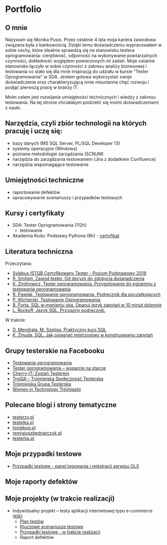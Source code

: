 # Portfolio
## O mnie
Nazywam się Monika Pusio. Przez ostatnie 4 lata moja kariera zawodowa związana była z bankowością. Dzięki temu doświadczeniu wypracowałam w sobie cechy, które idealnie sprawdzą się na stanowisku testera oprogramowania: cierpliwość, odporność na wykonywanie powtarzalnych czynności, dokładność względem powierzonych mi zadań. Moje ostatnie stanowisko łączyło w sobie czynności z zakresu analizy biznesowej i testowania co stało się dla mnie inspiracją do udziału w kursie "Tester Oprogramowania" w SDA. Jestem gotowa wykorzystać swoje doświadczenie oraz charakteryzującą mnie nieustanna chęć rozwoju i podjąć pierwszą pracę w branży IT.

Moim celem jest rozwijanie umiejętności technicznych i wiedzy z zakresu testowania. Na tej stronie chciałabym podzielić się moimi doświadczeniami z nauki.

## Narzędzia, czyli zbiór technologii na których pracuję i uczę się:
- bazy danych (MS SQL Server, PL/SQL Developer 13)
- systemy operacyjne (Windows)
- poznane metodologie zarządzania (SCRUM)
- narzędzia do zarządzania testowaniem (Jira z dodatkiem Confluence)
- narzędzia wspomagające testowanie

## Umiejętności techniczne
- raportowanie defektów
- opracowywanie scenariuszy i przypadków testowych

## Kursy i certyfikaty
- SDA: Tester Oprogramowania (112h)
	- testowanie
- Akademia Kodu: Podstawy Pythona (8h) - [certyfikat](https://drive.google.com/file/d/1NSmnnsbDX3G1sLOgSSEKG4J4lFP8Xmo1/view?usp=sharing)

## Literatura techniczna
Przeczytana:
- [Sylabus ISTQB Certyfikowany Tester - Poziom Podstawowy 2018](https://sjsi.org/download/6351/)
- [R. Smilgin, Zawód tester. Od decyzji do zdobycia doświadczenia](https://ksiegarnia.pwn.pl/Zawod-tester.-Od-decyzji-do-zdobycia-doswiadczenia,743423772,p.html)
- [K. Zmitrowicz, Tester oprogramowania. Przygotowanie do egzaminu z testowania oprogramowania](https://ksiegarnia.pwn.pl/Tester-oprogramowania-Przygotowanie-do-egzaminu-z-testowania-oprogramowania,84913544,p.html)
- [R. Pawlak, Testowanie oprogramowania. Podręcznik dla początkujących](https://helion.pl/ksiazki/testowanie-oprogramowania-podrecznik-dla-poczatkujacych-rafal-pawlak,szteop.htm#format/d)
- [P. Wicherski, Testowanie Oprogramowania](https://pwicherski.gitbook.io/testowanie-oprogramowania/)
- [B. Forta, SQL w mgnieniu oka. Opanuj język zapytań w 10 minut dziennie](https://helion.pl/ksiazki/sql-w-mgnieniu-oka-opanuj-jezyk-zapytan-w-10-minut-dziennie-wydanie-iv-ben-forta,sqldko.htm#format/e)
- [L. Rockoff, Język SQL. Przyjazny podręcznik.](https://helion.pl/ksiazki/jezyk-sql-przyjazny-podrecznik-wydanie-ii-larry-rockoff,jsqlp2.htm#format/d)

W trakcie:
- [D. Mendrala, M. Szeliga, Praktyczny kurs SQL](https://helion.pl/ksiazki/praktyczny-kurs-sql-wydanie-iii-danuta-mendrala-marcin-szeliga,pksql3.htm#format/d)
- [K. Żmuda, SQL. Jak osiągnąć mistrzostwo w konstruowaniu zapytań](https://helion.pl/ksiazki/sql-jak-osiagnac-mistrzostwo-w-konstruowaniu-zapytan-katarzyna-zmuda,sqljak.htm#format/e)

## Grupy testerskie na Facebooku
- [Testowanie oprogramowania](https://www.facebook.com/groups/TestowanieOprogramowania)
- [Tester oprogramowania – wsparcie na starcie](https://www.facebook.com/groups/testeroprogramowania)
- [Cherry-IT: Zostań Testerem](https://www.facebook.com/groups/2133784529983322)
- [TrojQA - Trójmiejska Społeczność Testerska](https://www.facebook.com/trojqa)
- [Trójmiejska Grupa Testerska](https://www.facebook.com/groups/1499629203641993)
- [Women in Technology Trójmiasto](https://www.facebook.com/groups/WiTGdansk/)

## Polecane blogi i strony tematyczne
- [testerzy.pl](https://testerzy.pl/)
- [testelka.pl](https://testelka.pl/)
- [toniebug.pl](https://www.toniebug.pl/)
- [remigiuszbednarczyk.pl](https://remigiuszbednarczyk.pl/)
- [testerka.pl](http://testerka.pl/)

## Moje przypadki testowe
- [Przypadki testowe - panel logowania i rejestracji serwisu OLX](https://drive.google.com/file/d/1IglYK2rTOcVIdkklpK-7NeRi5nV2l8-A/view?usp=sharing)

## Moje raporty defektów


## Moje projekty (w trakcie realizacji)
- Indywidualny projekt – testy aplikacji internetowej typu e-commerce [(klik)](https://emilieatelier.pl/)
	- [Plan testów](https://drive.google.com/file/d/1D2dOK0NxbzACiReyFhPo8or89Nt3uNDc/view?usp=sharing)
	- [Kluczowe scenariusze testowe](https://drive.google.com/file/d/1S-hLmH2ZBqQjyEMh4iC0DrT9zogLS1sA/view?usp=sharing)
	- [Przypadki testowe - w trakcie realizacji](https://drive.google.com/file/d/10xgw5gRqbcJN76969D442fNVzyVjLurO/view?usp=sharing)
	- Raport defektów

